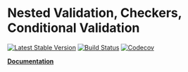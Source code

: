 Nested Validation, Checkers, Conditional Validation
================================
[![Latest Stable Version](https://poser.pugx.org/spiral/validation/version)](https://packagist.org/packages/spiral/validation)
[![Build Status](https://travis-ci.org/spiral/validation.svg?branch=master)](https://travis-ci.org/spiral/validation)
[![Codecov](https://codecov.io/gh/spiral/validation/branch/master/graph/badge.svg)](https://codecov.io/gh/spiral/validation/)

<b>[Documentation](https://spiral.dev/docs/security-validation)</b>